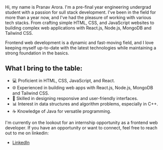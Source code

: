 Hi, my name is Pranav Arora.
I'm a pre-final year engineering undergrad student with a passion for sull stack development. I've been in the field for more than a year now, and I've had the pleasure of working with various tech stacks. From crafting simple HTML, CSS, and JavaScript websites to building complex web applications with React.js, Node.js, MongoDB and Tailwind CSS.

Frontend web development is a dynamic and fast-moving field, and I love keeping myself up-to-date with the latest technologies while maintaining a strong foundation in the basics.

## What I bring to the table:

- 💻 Proficient in HTML, CSS, JavaScript, and React.
- 🌐 Experienced in building web apps with React.js, Node.js, MongoDB and Tailwind CSS.
- 🎨 Skilled in designing responsive and user-friendly interfaces.
- 📊 Interest in data structures and algorithm problems, especially in C++.
- ☕ Knowledge of Java for versatile programming.

I'm currently on the lookout for an internship opportunity as a frontend web developer. If you have an opportunity or want to connect, feel free to reach out to me on linkedin:
- [LinkedIn](https://www.linkedin.com/in/pranav-arora-340i/)


<!---
ipranavarora/ipranavarora is a ✨ special ✨ repository because its `README.md` (this file) appears on your GitHub profile.
You can click the Preview link to take a look at your changes.
--->
